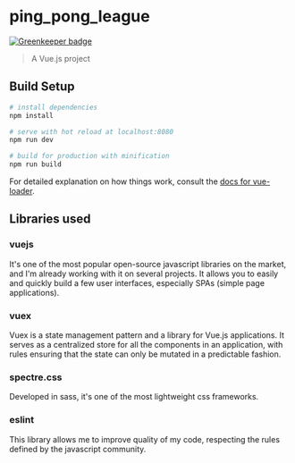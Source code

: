 # ping_pong_league

[![Greenkeeper badge](https://badges.greenkeeper.io/MacBootglass/ping_pong_league.svg)](https://greenkeeper.io/)

> A Vue.js project

## Build Setup

``` bash
# install dependencies
npm install

# serve with hot reload at localhost:8080
npm run dev

# build for production with minification
npm run build
```

For detailed explanation on how things work, consult the [docs for vue-loader](http://vuejs.github.io/vue-loader).


## Libraries used
### vuejs
It's one of the most popular open-source javascript libraries on the market, and I'm already working with it on several projects. It allows you to easily and quickly build a few user interfaces, especially SPAs (simple page applications).

### vuex
Vuex is a state management pattern and a library for Vue.js applications. It serves as a centralized store for all the components in an application, with rules ensuring that the state can only be mutated in a predictable fashion.

### spectre.css
Developed in sass, it's one of the most lightweight css frameworks.

### eslint
This library allows me to improve quality of my code, respecting the rules defined by the javascript community.
